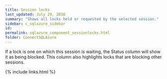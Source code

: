 ```yaml
---
title: Session locks
last_updated: July 29, 2016
summary: "Shows all locks held or requested by the selected session."
sidebar: c_sqlazure_sidebar
id:
permalink: sqlazure_component_sessionlocks.html
folder: ConnectSQLAzure
---
```




If a lock is one on which this session is waiting, the Status column will show it as being blocked. This column also highlights locks that are blocking other sessions.


{% include links.html %}
